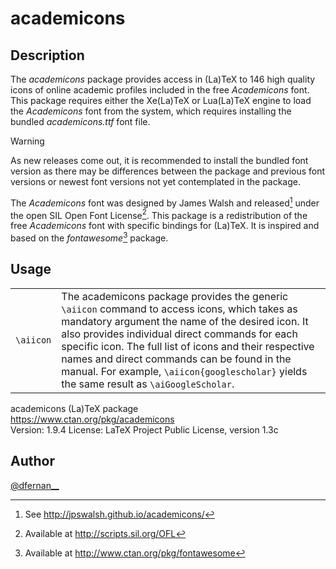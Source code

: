 # academicons

## Description

The *academicons* package provides access in (La)TeX  to 146 high quality icons of online academic profiles included in the free *Academicons* font. This package requires either the Xe(La)TeX or Lua(La)TeX engine to load the *Academicons* font from the system, which requires installing the bundled *academicons.ttf* font file.

> [!WARNING]
> As new releases come out, it is recommended to install the bundled font version as there may be differences between the package and previous font versions or newest font versions not yet contemplated in the package.

The *Academicons* font was designed by James Walsh and released[^1] under the open SIL Open Font License[^2]. This package is a redistribution of the free *Academicons* font with specific bindings for (La)TeX. It is inspired and based on the *fontawesome*[^3] package.

## Usage

<table>
    <tr>
        <td><code>\aiicon</code></td>
    <td>The academicons package provides the generic <code>\aiicon</code> command to access icons, which takes as mandatory argument the name of the desired icon. It also provides individual direct commands for each specific icon. The full list of icons and their respective names and direct commands can be found in the manual. For example, <code>\aiicon{googlescholar}</code> yields the same result as <code>\aiGoogleScholar</code>.</td>
    </tr>
</table>

academicons (La)TeX package\
<https://www.ctan.org/pkg/academicons>\
Version: 1.9.4
License: LaTeX Project Public License, version 1.3c

## Author

[@dfernan__](https://twitter.com/dfernan__)

[^1]: See <http://jpswalsh.github.io/academicons/>
[^2]: Available at <http://scripts.sil.org/OFL>
[^3]: Available at <http://www.ctan.org/pkg/fontawesome>
